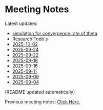 # Meeting Notes

Latest updates:

<!-- DAILY_NOTES:START -->
- [simulation for convergence rate of theta](simulation%20for%20convergence%20rate%20of%20theta.md)
- [Research Todo's](Research%20Todo%27s.md)
- [2025-10-02](2025-10-02.md)
- [2025-09-24](2025-09-24.md)
- [2025-09-22](2025-09-22.md)
- [2025-09-18](2025-09-18.md)
- [2025-09-16](2025-09-16.md)
- [2025-09-11](2025-09-11.md)
- [2025-09-09](2025-09-09.md)
- [2025-09-04](2025-09-04.md)
<!-- DAILY_NOTES:END -->

(README updated automatically)

Previous meeting notes: [Click Here.](https://github.com/Lofia/Article_Crowdsourcing)
